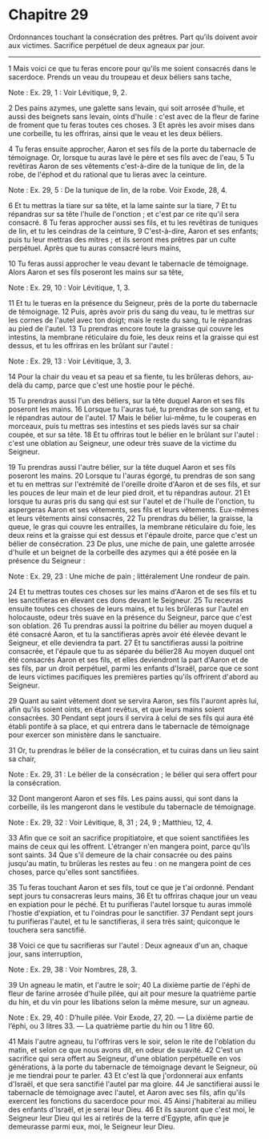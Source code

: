 # Chapitre 29

Ordonnances touchant la consécration des prêtres.
Part qu’ils doivent avoir aux victimes.
Sacrifice perpétuel de deux agneaux par jour.

***

1 Mais voici ce que tu feras encore pour qu'ils me soient consacrés dans le sacerdoce. Prends un veau du troupeau et deux béliers sans tache,

<span class="bible-note">Note : </span> Ex. 29, 1 : Voir Lévitique, 9, 2.


2 Des pains azymes, une galette sans levain, qui soit arrosée d'huile, et aussi des beignets sans levain, oints d'huile : c'est avec de la fleur de farine de froment que tu feras toutes ces choses. 3 Et après les avoir mises dans une corbeille, tu les offriras, ainsi que le veau et les deux béliers.


4 Tu feras ensuite approcher, Aaron et ses fils de la porte du tabernacle de témoignage. Or, lorsque tu auras lavé le père et ses fils avec de l'eau, 5 Tu revêtiras Aaron de ses vêtements c'est-à-dire de la tunique de lin, de la robe, de l'éphod et du rational que tu lieras avec la ceinture.

<span class="bible-note">Note : </span> Ex. 29, 5 : De la tunique de lin, de la robe. Voir Exode, 28, 4.

6 Et tu mettras la tiare sur sa tête, et la lame sainte sur la tiare, 7 Et tu répandras sur sa tête l'huile de l'onction ; et c'est par ce rite qu'il sera consacré. 8 Tu feras approcher aussi ses fils, et tu les revêtiras de tuniques de lin, et tu les ceindras de la ceinture, 9 C'est-à-dire, Aaron et ses enfants; puis tu leur mettras des mitres ; et ils seront mes prêtres par un culte perpétuel. Après que tu auras consacré leurs mains,


10 Tu feras aussi approcher le veau devant le tabernacle de témoignage. Alors Aaron et ses fils poseront les mains sur sa tête,

<span class="bible-note">Note : </span> Ex. 29, 10 : Voir Lévitique, 1, 3.

11 Et tu le tueras en la présence du Seigneur, près de la porte du tabernacle de témoignage. 12 Puis, après avoir pris du sang du veau, tu le mettras sur les cornes de l'autel avec ton doigt; mais le reste du sang, tu le répandras au pied de l'autel. 13 Tu prendras encore toute la graisse qui couvre les intestins, la membrane réticulaire du foie, les deux reins et la graisse qui est dessus, et tu les offriras en les brûlant sur l'autel :

<span class="bible-note">Note : </span> Ex. 29, 13 : Voir Lévitique, 3, 3.

14 Pour la chair du veau et sa peau et sa fiente, tu les brûleras dehors, au-delà du camp, parce que c'est une hostie pour le péché.


15 Tu prendras aussi l'un des béliers, sur la tête duquel Aaron et ses fils poseront les mains. 16 Lorsque tu l'auras tué, tu prendras de son sang, et tu le répandras autour de l'autel. 17 Mais le bélier lui-même, tu le couperas en morceaux, puis tu mettras ses intestins et ses pieds lavés sur sa chair coupée, et sur sa tête. 18 Et tu offriras tout le bélier en le brûlant sur l'autel : c'est une oblation au Seigneur, une odeur très suave de la victime du Seigneur.


19 Tu prendras aussi l'autre bélier, sur la tête duquel Aaron et ses fils poseront les mains. 20 Lorsque tu l'auras égorgé, tu prendras de son sang et tu en mettras sur l'extrémité de l'oreille droite d'Aaron et de ses fils, et sur les pouces de leur main et de leur pied droit, et tu répandras autour. 21 Et lorsque tu auras pris du sang qui est sur l'autel et de l'huile de l'onction, tu aspergeras Aaron et ses vêtements, ses fils et leurs vêtements. Eux-mêmes et leurs vêtements ainsi consacrés, 22 Tu prendras du bélier, la graisse, la queue, le gras qui couvre les entrailles, la membrane réticulaire du foie, les deux reins et la graisse qui est dessus et l'épaule droite, parce que c'est un bélier de consécration. 23 De plus, une miche de pain, une galette arrosée d'huile et un beignet de la corbeille des azymes qui a été posée en la présence du Seigneur :

<span class="bible-note">Note : </span> Ex. 29, 23 : Une miche de pain ; littéralement Une rondeur de pain.

24 Et tu mettras toutes ces choses sur les mains d'Aaron et de ses fils et tu les sanctifieras en élevant ces dons devant le Seigneur. 25 Tu recevras ensuite toutes ces choses de leurs mains, et tu les brûleras sur l'autel en holocauste, odeur très suave en la présence du Seigneur, parce que c'est son oblation. 26 Tu prendras aussi la poitrine du bélier au moyen duquel a été consacré Aaron, et tu la sanctifieras après avoir été élevée devant le Seigneur, et elle deviendra ta part. 27 Et tu sanctifieras aussi la poitrine consacrée, et l'épaule que tu as séparée du bélier28 Au moyen duquel ont été consacrés Aaron et ses fils, et elles deviendront la part d'Aaron et de ses fils, par un droit perpétuel, parmi les enfants d'Israël, parce que ce sont de leurs victimes pacifiques les premières parties qu'ils offrirent d'abord au Seigneur.


29 Quant au saint vêtement dont se servira Aaron, ses fils l'auront après lui, afin qu'ils soient oints, en étant revêtus, et que leurs mains soient consacrées. 30 Pendant sept jours il servira à celui de ses fils qui aura été établi pontife à sa place, et qui entrera dans le tabernacle de témoignage pour exercer son ministère dans le sanctuaire.


31 Or, tu prendras le bélier de la consécration, et tu cuiras dans un lieu saint sa chair,

<span class="bible-note">Note : </span> Ex. 29, 31 : Le bélier de la consécration ; le bélier qui sera offert pour la consécration.

32 Dont mangeront Aaron et ses fils. Les pains aussi, qui sont dans la corbeille, ils les mangeront dans le vestibule du tabernacle de témoignage.

<span class="bible-note">Note : </span> Ex. 29, 32 : Voir Lévitique, 8, 31 ; 24, 9 ; Matthieu, 12, 4.

33 Afin que ce soit an sacrifice propitiatoire, et que soient sanctifiées les mains de ceux qui les offrent. L'étranger n'en mangera point, parce qu'ils sont saints. 34 Que s'il demeure de la chair consacrée ou des pains jusqu'au matin, tu brûleras les restes au feu : on ne mangera point de ces choses, parce qu'elles sont sanctifiées.


35 Tu feras touchant Aaron et ses fils, tout ce que je t'ai ordonné. Pendant sept jours tu consacreras leurs mains, 36 Et tu offriras chaque jour un veau en expiation pour le péché. Et tu purifieras l'autel lorsque tu auras immolé l'hostie d'expiation, et tu l'oindras pour le sanctifier. 37 Pendant sept jours tu purifieras l'autel, et tu le sanctifieras, il sera très saint; quiconque le touchera sera sanctifié.


38 Voici ce que tu sacrifieras sur l'autel : Deux agneaux d'un an, chaque jour, sans interruption,

<span class="bible-note">Note : </span> Ex. 29, 38 : Voir Nombres, 28, 3.

39 Un agneau le matin, et l'autre le soir; 40 La dixième partie de l'éphi de fleur de farine arrosée d'huile pilée, qui ait pour mesure la quatrième partie du hin, et du vin pour les libations selon la même mesure, sur un agneau.

<span class="bible-note">Note : </span> Ex. 29, 40 : D’huile pilée. Voir Exode, 27, 20. ― La dixième partie de l’éphi, ou 3 litres 33. ― La quatrième partie du hin ou 1 litre 60.

41 Mais l'autre agneau, tu l'offriras vers le soir, selon le rite de l'oblation du matin, et selon ce que nous avons dit, en odeur de suavité. 42 C'est un sacrifice qui sera offert au Seigneur, d'une oblation perpétuelle en vos générations, à la porte du tabernacle de témoignage devant le Seigneur, où je me tiendrai pour te parler. 43 Et c'est là que j'ordonnerai aux enfants d'Israël, et que sera sanctifié l'autel par ma gloire. 44 Je sanctifierai aussi le tabernacle de témoignage avec l'autel, et Aaron avec ses fils, afin qu'ils exercent les fonctions du sacerdoce pour moi. 45 Ainsi j'habiterai au milieu des enfants d'Israël, et je serai leur Dieu. 46 Et ils sauront que c'est moi, le Seigneur leur Dieu qui les ai retirés de la terre d'Egypte, afin que je demeurasse parmi eux, moi, le Seigneur leur Dieu.

